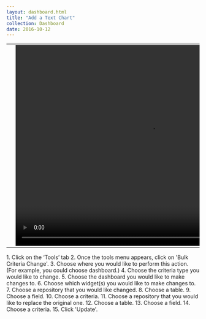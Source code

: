 ```yaml
---
layout: dashboard.html
title: "Add a Text Chart"
collection: Dashboard
date: 2016-10-12
---
```


<table>
<tr>
<td width="50px"></td>
<td width="700px">
<video width="700" height="525" controls>
	<source src="/assets/video/How_to_bulk_criteria_change.mp4" type="video/mp4">
	Your browser does not support the video tag.
</video>
</td>
<td width="50px"></td>
</tr>
</table>
1. Click on the ‘Tools’ tab
2. Once the tools menu appears, click on 'Bulk Criteria Change'.
3. Choose where you would like to perform this action. (For example, you could choose dashboard.)
4. Choose the criteria type you would like to change.
5. Choose the dashboard you would like to make changes to.
6. Choose which widget(s) you would like to make changes to.
7. Choose a repository that you would like changed.
8. Choose a table.
9. Choose a field.
10. Choose a criteria.
11. Choose a repository that you would like to replace the original one.
12. Choose a table.
13. Choose a field.
14. Choose a criteria.
15. Click 'Update'.
